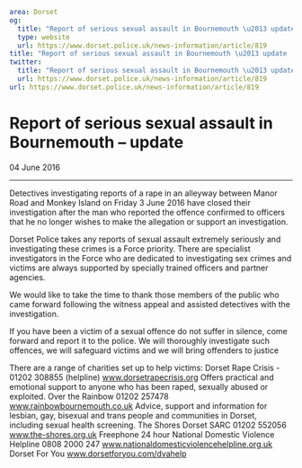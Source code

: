 ```yaml
area: Dorset
og:
  title: "Report of serious sexual assault in Bournemouth \u2013 update"
  type: website
  url: https://www.dorset.police.uk/news-information/article/819
title: "Report of serious sexual assault in Bournemouth \u2013 update |"
twitter:
  title: "Report of serious sexual assault in Bournemouth \u2013 update"
  url: https://www.dorset.police.uk/news-information/article/819
url: https://www.dorset.police.uk/news-information/article/819
```

# Report of serious sexual assault in Bournemouth – update

04 June 2016

* * *

Detectives investigating reports of a rape in an alleyway between Manor Road and Monkey Island on Friday 3 June 2016 have closed their investigation after the man who reported the offence confirmed to officers that he no longer wishes to make the allegation or support an investigation.

Dorset Police takes any reports of sexual assault extremely seriously and investigating these crimes is a Force priority. There are specialist investigators in the Force who are dedicated to investigating sex crimes and victims are always supported by specially trained officers and partner agencies.

We would like to take the time to thank those members of the public who came forward following the witness appeal and assisted detectives with the investigation.

If you have been a victim of a sexual offence do not suffer in silence, come forward and report it to the police. We will thoroughly investigate such offences, we will safeguard victims and we will bring offenders to justice

There are a range of charities set up to help victims:
Dorset Rape Crisis - 01202 308855 (helpline) www.dorsetrapecrisis.org
Offers practical and emotional support to anyone who has been raped, sexually abused or exploited.
Over the Rainbow 01202 257478 www.rainbowbournemouth.co.uk
Advice, support and information for lesbian, gay, bisexual and trans people and communities in Dorset, including sexual health screening.
The Shores Dorset SARC 01202 552056 www.the-shores.org.uk
Freephone 24 hour National Domestic Violence Helpline 0808 2000 247 www.nationaldomesticviolencehelpline.org.uk
Dorset For You www.dorsetforyou.com/dvahelp
